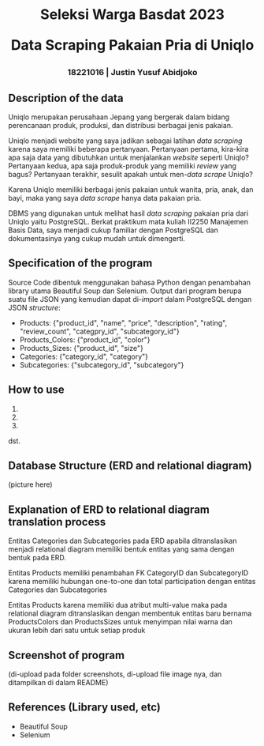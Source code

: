 <h1 align="center">
  Seleksi Warga Basdat 2023
  
  Data Scraping Pakaian Pria di Uniqlo
</h1>
<h3 align="center">
  18221016 | Justin Yusuf Abidjoko
  <br>
</h3>

## Description of the data

Uniqlo merupakan perusahaan Jepang yang bergerak dalam bidang perencanaan produk, produksi, dan distribusi berbagai jenis pakaian.

Uniqlo menjadi website yang saya jadikan sebagai latihan _data scraping_ karena saya memiliki beberapa pertanyaan. Pertanyaan pertama, kira-kira apa saja data yang dibutuhkan untuk menjalankan _website_ seperti Uniqlo? Pertanyaan kedua, apa saja produk-produk yang memiliki _review_ yang bagus? Pertanyaan terakhir, sesulit apakah untuk men-_data scrape_ Uniqlo?

Karena Uniqlo memiliki berbagai jenis pakaian untuk wanita, pria, anak, dan bayi, maka yang saya _data scrape_ hanya data pakaian pria.

DBMS yang digunakan untuk melihat hasil _data scraping_ pakaian pria dari Uniqlo yaitu PostgreSQL. Berkat praktikum mata kuliah II2250 Manajemen Basis Data, saya menjadi cukup familiar dengan PostgreSQL dan dokumentasinya yang cukup mudah untuk dimengerti.

## Specification of the program

Source Code dibentuk menggunakan bahasa Python dengan penambahan library utama Beautiful Soup dan Selenium. Output dari program berupa suatu file JSON yang kemudian dapat di-_import_ dalam PostgreSQL dengan JSON _structure_:

- Products: {"product_id", "name", "price", "description", "rating", "review_count", "categpry_id", "subcategory_id"}
- Products_Colors: {"product_id", "color"}
- Products_Sizes: {"product_id", "size"}
- Categories: {"category_id", "category"}
- Subcategories: {"subcategory_id", "subcategory"}

## How to use
1.
2.
3.
dst.

## Database Structure (ERD and relational diagram)
(picture here)

## Explanation of ERD to relational diagram translation process
Entitas Categories dan Subcategories pada ERD apabila ditranslasikan menjadi relational diagram memiliki bentuk entitas yang sama dengan bentuk pada ERD.

Entitas Products memiliki penambahan FK CategoryID dan SubcategoryID karena memiliki hubungan one-to-one dan total participation dengan entitas Categories dan Subcategories

Entitas Products karena memiliki dua atribut multi-value maka pada relational diagram ditranslasikan dengan membentuk entitas baru bernama ProductsColors dan ProductsSizes untuk menyimpan nilai warna dan ukuran lebih dari satu untuk setiap produk

## Screenshot of program
(di-upload pada folder screenshots, di-upload file image nya, dan ditampilkan di dalam README)

## References (Library used, etc)
- Beautiful Soup
- Selenium
